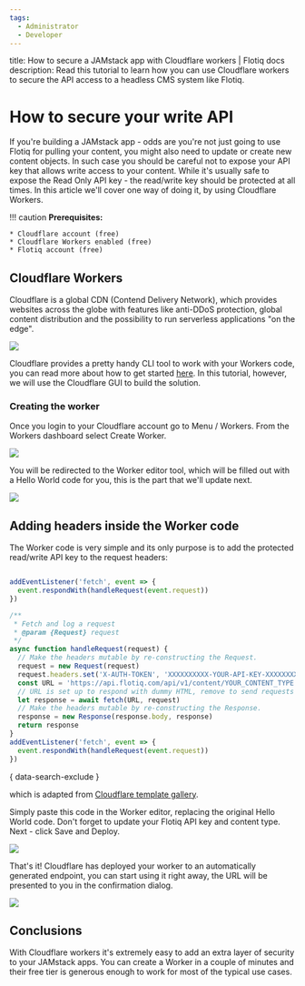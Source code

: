 ```yaml
---
tags:
  - Administrator
  - Developer
---
```


title: How to secure a JAMstack app with Cloudflare workers | Flotiq docs
description: Read this tutorial to learn how you can use Cloudflare workers to secure the API access to a headless CMS system like Flotiq.

# How to secure your write API

If you're building a JAMstack app - odds are you're not just going to use Flotiq for pulling your content, you might also need to update or create new content objects. In such case you should be careful not to expose your API key that allows write access to your content. While it's usually safe to expose the Read Only API key - the read/write key should be protected at all times. In this article we'll cover one way of doing it, by using Cloudflare Workers.

!!! caution
    **Prerequisites:**

    * Cloudflare account (free)
    * Cloudflare Workers enabled (free)
    * Flotiq account (free)

## Cloudflare Workers

Cloudflare is a global CDN (Contend Delivery Network), which provides websites across the globe with features like anti-DDoS protection, global content distribution and the possibility to run serverless applications "on the edge".

![](images/cloudflare-workers-edge.png)

Cloudflare provides a pretty handy CLI tool to work with your Workers code, you can read more about how to get started [here](https://developers.cloudflare.com/workers/quickstart/). In this tutorial, however, we will use the Cloudflare GUI to build the solution.

### Creating the worker
Once you login to your Cloudflare account go to Menu / Workers. From the Workers dashboard select Create Worker.

![](images/cloudflare-workers-dashboard-create.png)

You will be redirected to the Worker editor tool, which will be filled out with a Hello World code for you, this is the part that we'll update next.

![](images/cloudflare-workers-editor.png)

## Adding headers inside the Worker code

The Worker code is very simple and its only purpose is to add the protected read/write API key to the request headers:

```javascript

addEventListener('fetch', event => {
  event.respondWith(handleRequest(event.request))
})

/**
 * Fetch and log a request
 * @param {Request} request
 */
async function handleRequest(request) {
  // Make the headers mutable by re-constructing the Request.
  request = new Request(request)
  request.headers.set('X-AUTH-TOKEN', 'XXXXXXXXXX-YOUR-API-KEY-XXXXXXXXXXX')
  const URL = 'https://api.flotiq.com/api/v1/content/YOUR_CONTENT_TYPE'
  // URL is set up to respond with dummy HTML, remove to send requests to your own origin
  let response = await fetch(URL, request)
  // Make the headers mutable by re-constructing the Response.
  response = new Response(response.body, response)
  return response
}
addEventListener('fetch', event => {
  event.respondWith(handleRequest(event.request))
})

```
{ data-search-exclude }

which is adapted from [Cloudflare template gallery](https://developers.cloudflare.com/workers/templates/pages/alter_headers/).

Simply paste this code in the Worker editor, replacing the original Hello World code. Don't forget to update your Flotiq API key and content type. Next - click Save and Deploy.

![](images/cloudflare-workers-editor-save.png)

That's it! Cloudflare has deployed your worker to an automatically generated endpoint, you can start using it right away, the URL will be presented to you in the confirmation dialog.

![](images/cloudflare-workers-editor-save-confirm.png)

## Conclusions

With Cloudflare workers it's extremely easy to add an extra layer of security to your JAMstack apps. You can create a Worker in a couple of minutes and their free tier is generous enough to work for most of the typical use cases.
